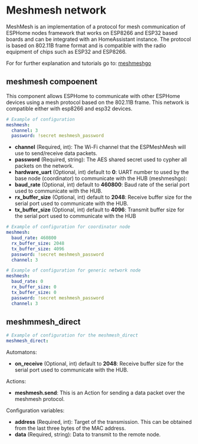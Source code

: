 # Meshmesh network

MeshMesh is an implementation of a protocol for mesh communication of ESPHome nodes framework that works on ESP8266 and ESP32 based boards and can be integrated with an HomeAssistant instance. 
The protocol is based on 802.11B frame format and is compatible with the radio equipment of chips such as ESP32 and ESP8266.

For for further explanation and tutorials go to: [meshmeshgo](https://github.com/EspMeshMesh/meshmeshgo)

## meshmesh compoenent

This component allows ESPHome to communicate with other ESPHome devices using a mesh protocol based on the 802.11B frame. This network is compatible either with esp8266 and esp32 devices.

```yaml
# Example of configuration 
meshmesh:
  channel: 3
  password: !secret meshmesh_password
```

* **channel** (Required, int): The Wi-Fi channel that the ESPMeshMesh will use to send/receive data packets. 
* **password** (Required, string): The AES shared secret used to cypher all packets on the network.
* **hardware_uart** (Optional, int) default to **0**: UART number to used by the base node (coordinator) to communicate with the HUB (meshmeshgo):
* **baud_rate** (Optional, int) default to **460800**: Baud rate of the serial port used to communicate with the HUB.
* **rx_buffer_size** (Optional, int) default to **2048**:  Receive buffer size for the  serial port used to communicate with the HUB.
* **tx_buffer_size** (Optional, int) default to **4096**: Transmit buffer size  for the  serial port used to communicate with the HUB

```yaml
# Example of configuration for coordinator node
meshmesh:
  baud_rate: 460800
  rx_buffer_size: 2048
  tx_buffer_size: 4096
  password: !secret meshmesh_password
  channel: 3
```

```yaml
# Example of configuration for generic network node
meshmesh:
  baud_rate: 0
  rx_buffer_size: 0
  tx_buffer_size: 0
  password: !secret meshmesh_password
  channel: 3
```

## meshmmesh_direct

```yaml
# Example of configuration for the meshmesh_direct
meshmesh_direct:
```

Automatons:

* **on_receive** (Optional, int) default to **2048**:  Receive buffer size for the  serial port used to communicate with the HUB.

Actions:

* **meshmesh.send**: This is an Action for sending a data packet over the meshmesh protocol.

Configuration variables:

* **address** (Required, int):  Target of the transmission. This can be obtained from the last three bytes of the MAC address.
* **data** (Required, string): Data to  transmit to the remote node.



